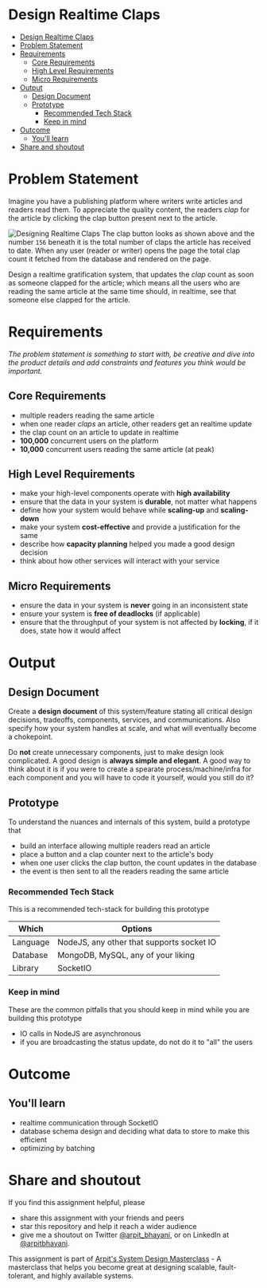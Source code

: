 Design Realtime Claps
===

<!--ts-->
* [Design Realtime Claps](#design-realtime-claps)
* [Problem Statement](#problem-statement)
* [Requirements](#requirements)
   * [Core Requirements](#core-requirements)
   * [High Level Requirements](#high-level-requirements)
   * [Micro Requirements](#micro-requirements)
* [Output](#output)
   * [Design Document](#design-document)
   * [Prototype](#prototype)
      * [Recommended Tech Stack](#recommended-tech-stack)
      * [Keep in mind](#keep-in-mind)
* [Outcome](#outcome)
   * [You'll learn](#youll-learn)
* [Share and shoutout](#share-and-shoutout)
<!--te-->

# Problem Statement

Imagine you have a publishing platform where writers write articles and readers read them. To appreciate the quality content, the readers _clap_ for the article by clicking the clap button present next to the article.

![Designing Realtime Claps](https://user-images.githubusercontent.com/4745789/137951051-3d18a202-e719-4e9c-a430-d8da6ddebaec.png)
The clap button looks as shown above and the number `156` beneath it is the total number of claps the article has received to date. When any user (reader or writer) opens the page the total clap count it fetched from the database and rendered on the page.

Design a realtime gratification system, that updates the _clap_ count as soon as someone clapped for the article; which means all the users who are reading the same article at the same time should, in realtime, see that someone else clapped for the article.

# Requirements

<!--rs-->
*The problem statement is something to start with, be creative and dive into the product details and add constraints and features you think would be important.*
<!--re-->

## Core Requirements

 - multiple readers reading the same article
 - when one reader _claps_ an article, other readers get an realtime update
 - the clap count on an article to update in realtime
 - **100,000** concurrent users on the platform
 - **10,000** concurrent users reading the same article (at peak)

##  High Level Requirements
<!--hs-->
- make your high-level components operate with **high availability**
 - ensure that the data in your system is **durable**, not matter what happens
 - define how your system would behave while **scaling-up** and **scaling-down**
 - make your system **cost-effective** and provide a justification for the same
 - describe how **capacity planning** helped you made a good design decision 
 - think about how other services will interact with your service
<!--he-->

##  Micro Requirements
<!--ms-->
- ensure the data in your system is **never** going in an inconsistent state
 - ensure your system is **free of deadlocks** (if applicable)
 - ensure that the throughput of your system is not affected by **locking**, if it does, state how it would affect
<!--me-->

# Output

## Design Document
<!--ds-->
Create a **design document** of this system/feature stating all critical design decisions, tradeoffs, components, services, and communications. Also specify how your system handles at scale, and what will eventually become a chokepoint.

Do **not** create unnecessary components, just to make design look complicated. A good design is **always simple and elegant**. A good way to think about it is if you were to create a spearate process/machine/infra for each component and you will have to code it yourself, would you still do it?
<!--de-->

## Prototype

To understand the nuances and internals of this system, build a prototype that

- build an interface allowing multiple readers read an article
- place a button and a clap counter next to the article's body
- when one user clicks the clap button, the count updates in the database
- the event is then sent to all the readers reading the same article

###  Recommended Tech Stack

This is a recommended tech-stack for building this prototype

|Which|Options|
|-----|-----|
|Language|NodeJS, any other that supports socket IO|
|Database|MongoDB, MySQL, any of your liking|
|Library|SocketIO|

###  Keep in mind

These are the common pitfalls that you should keep in mind while you are building this prototype

- IO calls in NodeJS are asynchronous
- if you are broadcasting the status update, do not do it to "all" the users  

# Outcome

##  You'll learn

- realtime communication through SocketIO
- database schema design and deciding what data to store to make this efficient
- optimizing by batching

<!--fs-->
#  Share and shoutout

If you find this assignment helpful, please
 - share this assignment with your friends and peers
 - star this repository and help it reach a wider audience
 - give me a shoutout on Twitter [@arpit_bhayani](https://twitter.com/@arpit_bhayani), or on LinkedIn at [@arpitbhayani](https://www.linkedin.com/in/arpitbhayani/).

This assignment is part of [Arpit's System Design Masterclass](https://arpitbhayani.me/masterclass) - A masterclass that helps you become great at designing scalable, fault-tolerant, and highly available systems.
<!--fe-->